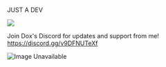 JUST A DEV

![](https://komarev.com/ghpvc/?username=Spazd&label=VIEWS&color=red&style=plastic)

Join Dox's Discord for updates and support from me! https://discord.gg/v9DFNUTeXf

<img src="https://media4.giphy.com/media/MZuNjAI0fSKKUpaETR/giphy.gif?cid=ecf05e47x2dunvx927zj6e83oea7m5w3p7bxcgts1pdhleig&rid=giphy.gif&ct=" alt="Image Unavailable">
